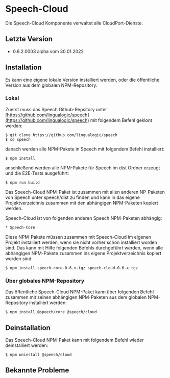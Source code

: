 # Speech-Cloud

Die Speech-Cloud Komponente verwaltet alle CloudPort-Dienste.


## Letzte Version

* 0.6.2.0003 alpha vom 30.01.2022


## Installation

Es kann eine eigene lokale Version installiert werden, oder die öffentliche Version aus dem globalen NPM-Repository.


### Lokal

Zuerst muss das Speech Github-Repsitory unter [https://github.com/lingualogic/speech](https://github.com/lingualogic/speech) mit folgendem Befehl geklont werden:

    $ git clone https://github.com/lingualogic/speech
    $ cd speech

danach werden alle NPM-Pakete in Speech mit folgendem Befehl installiert:

    $ npm install

anschließend werden alle NPM-Pakete für Speech im dist Ordner erzeugt und die E2E-Tests ausgeführt:

    $ npm run build

Das Speech-Cloud NPM-Paket ist zusammen mit allen anderen NP-Paketen von Speech unter speech/dist zu finden und kann in das eigene Projektverzeichnis zusammen mit den abhängigen NPM-Paketen kopiert werden.

Speech-Cloud ist von folgenden anderen Speech NPM-Paketen abhängig:

    * Speech-Core

Diese NPM-Pakete müssen zusammen mit Speech-Cloud im eigenen Projekt installiert werden, wenn sie nicht vorher schon installiert worden sind. Das kann mit Hilfe folgenden Befehls durchgeführt werden, wenn alle abhängigen NPM-Pakete zusammen ins eigene Projektverzeichnis kopiert worden sind:

    $ npm install speech-core-0.6.x.tgz speech-cloud-0.6.x.tgz


### Über globales NPM-Repository

Das öffentliche Speech-Cloud NPM-Paket kann über folgenden Befehl zusammen mit seinen abhängigen NPM-Paketen aus dem globalen NPM-Repository installiert werden:

    $ npm install @speech/core @speech/cloud


## Deinstallation

Das Speech-Cloud NPM-Paket kann mit folgendem Befehl wieder deinstalliert werden:

    $ npm uninstall @speech/cloud


## Bekannte Probleme

